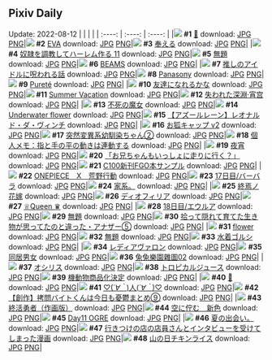## Pixiv Daily
Update: 2022-08-12
|      |      |      |
| :----: | :----: | :----: |
|![](https://pixiv.microyu.workers.dev/c/240x480/img-master/img/2022/08/10/00/00/13/100363262_p0_master1200.jpg) **#1** [🎀](https://www.pixiv.net/artworks/100363262) download: [JPG](https://pixiv.microyu.workers.dev/img-original/img/2022/08/10/00/00/13/100363262_p0.jpg) [PNG](https://pixiv.microyu.workers.dev/img-original/img/2022/08/10/00/00/13/100363262_p0.png)|![](https://pixiv.microyu.workers.dev/c/240x480/img-master/img/2022/08/11/12/54/47/100397516_p0_master1200.jpg) **#2** [EVA](https://www.pixiv.net/artworks/100397516) download: [JPG](https://pixiv.microyu.workers.dev/img-original/img/2022/08/11/12/54/47/100397516_p0.jpg) [PNG](https://pixiv.microyu.workers.dev/img-original/img/2022/08/11/12/54/47/100397516_p0.png)|![](https://pixiv.microyu.workers.dev/c/240x480/img-master/img/2022/08/11/00/55/08/100388825_p0_master1200.jpg) **#3** [奉える](https://www.pixiv.net/artworks/100388825) download: [JPG](https://pixiv.microyu.workers.dev/img-original/img/2022/08/11/00/55/08/100388825_p0.jpg) [PNG](https://pixiv.microyu.workers.dev/img-original/img/2022/08/11/00/55/08/100388825_p0.png)|
|![](https://pixiv.microyu.workers.dev/c/240x480/img-master/img/2022/08/10/00/30/03/100364425_p0_master1200.jpg) **#4** [奴隷を調教してハーレム作る 11](https://www.pixiv.net/artworks/100364425) download: [JPG](https://pixiv.microyu.workers.dev/img-original/img/2022/08/10/00/30/03/100364425_p0.jpg) [PNG](https://pixiv.microyu.workers.dev/img-original/img/2022/08/10/00/30/03/100364425_p0.png)|![](https://pixiv.microyu.workers.dev/c/240x480/img-master/img/2022/08/10/11/44/10/100372068_p0_master1200.jpg) **#5** [無題](https://www.pixiv.net/artworks/100372068) download: [JPG](https://pixiv.microyu.workers.dev/img-original/img/2022/08/10/11/44/10/100372068_p0.jpg) [PNG](https://pixiv.microyu.workers.dev/img-original/img/2022/08/10/11/44/10/100372068_p0.png)|![](https://pixiv.microyu.workers.dev/c/240x480/img-master/img/2022/08/11/12/58/09/100397566_p0_master1200.jpg) **#6** [BEAMS](https://www.pixiv.net/artworks/100397566) download: [JPG](https://pixiv.microyu.workers.dev/img-original/img/2022/08/11/12/58/09/100397566_p0.jpg) [PNG](https://pixiv.microyu.workers.dev/img-original/img/2022/08/11/12/58/09/100397566_p0.png)|
|![](https://pixiv.microyu.workers.dev/c/240x480/img-master/img/2022/08/11/00/02/28/100387296_p0_master1200.jpg) **#7** [推しのアイドルに呪われる話](https://www.pixiv.net/artworks/100387296) download: [JPG](https://pixiv.microyu.workers.dev/img-original/img/2022/08/11/00/02/28/100387296_p0.jpg) [PNG](https://pixiv.microyu.workers.dev/img-original/img/2022/08/11/00/02/28/100387296_p0.png)|![](https://pixiv.microyu.workers.dev/c/240x480/img-master/img/2022/08/11/12/56/29/100397534_p0_master1200.jpg) **#8** [Panasony](https://www.pixiv.net/artworks/100397534) download: [JPG](https://pixiv.microyu.workers.dev/img-original/img/2022/08/11/12/56/29/100397534_p0.jpg) [PNG](https://pixiv.microyu.workers.dev/img-original/img/2022/08/11/12/56/29/100397534_p0.png)|![](https://pixiv.microyu.workers.dev/c/240x480/img-master/img/2022/08/10/00/00/05/100363203_p0_master1200.jpg) **#9** [Pureté](https://www.pixiv.net/artworks/100363203) download: [JPG](https://pixiv.microyu.workers.dev/img-original/img/2022/08/10/00/00/05/100363203_p0.jpg) [PNG](https://pixiv.microyu.workers.dev/img-original/img/2022/08/10/00/00/05/100363203_p0.png)|
|![](https://pixiv.microyu.workers.dev/c/240x480/img-master/img/2022/08/10/07/30/00/100369328_p0_master1200.jpg) **#10** [友達になれるかな](https://www.pixiv.net/artworks/100369328) download: [JPG](https://pixiv.microyu.workers.dev/img-original/img/2022/08/10/07/30/00/100369328_p0.jpg) [PNG](https://pixiv.microyu.workers.dev/img-original/img/2022/08/10/07/30/00/100369328_p0.png)|![](https://pixiv.microyu.workers.dev/c/240x480/img-master/img/2022/08/10/00/00/09/100363227_p0_master1200.jpg) **#11** [Summer Vacation](https://www.pixiv.net/artworks/100363227) download: [JPG](https://pixiv.microyu.workers.dev/img-original/img/2022/08/10/00/00/09/100363227_p0.jpg) [PNG](https://pixiv.microyu.workers.dev/img-original/img/2022/08/10/00/00/09/100363227_p0.png)|![](https://pixiv.microyu.workers.dev/c/240x480/img-master/img/2022/08/10/17/32/54/100377150_p0_master1200.jpg) **#12** [失われた深淵·宵宫](https://www.pixiv.net/artworks/100377150) download: [JPG](https://pixiv.microyu.workers.dev/img-original/img/2022/08/10/17/32/54/100377150_p0.jpg) [PNG](https://pixiv.microyu.workers.dev/img-original/img/2022/08/10/17/32/54/100377150_p0.png)|
|![](https://pixiv.microyu.workers.dev/c/240x480/img-master/img/2022/08/10/00/06/10/100363663_p0_master1200.jpg) **#13** [不死の魔女](https://www.pixiv.net/artworks/100363663) download: [JPG](https://pixiv.microyu.workers.dev/img-original/img/2022/08/10/00/06/10/100363663_p0.jpg) [PNG](https://pixiv.microyu.workers.dev/img-original/img/2022/08/10/00/06/10/100363663_p0.png)|![](https://pixiv.microyu.workers.dev/c/240x480/img-master/img/2022/08/10/00/00/06/100363207_p0_master1200.jpg) **#14** [Underwater flower](https://www.pixiv.net/artworks/100363207) download: [JPG](https://pixiv.microyu.workers.dev/img-original/img/2022/08/10/00/00/06/100363207_p0.jpg) [PNG](https://pixiv.microyu.workers.dev/img-original/img/2022/08/10/00/00/06/100363207_p0.png)|![](https://pixiv.microyu.workers.dev/c/240x480/img-master/img/2022/08/10/00/03/24/100363535_p0_master1200.jpg) **#15** [【アズールレーン】レオナルド・ダ・ヴィンチ](https://www.pixiv.net/artworks/100363535) download: [JPG](https://pixiv.microyu.workers.dev/img-original/img/2022/08/10/00/03/24/100363535_p0.jpg) [PNG](https://pixiv.microyu.workers.dev/img-original/img/2022/08/10/00/03/24/100363535_p0.png)|
|![](https://pixiv.microyu.workers.dev/c/240x480/img-master/img/2022/08/11/00/17/39/100387848_p0_master1200.jpg) **#16** [お狐キャップ v2](https://www.pixiv.net/artworks/100387848) download: [JPG](https://pixiv.microyu.workers.dev/img-original/img/2022/08/11/00/17/39/100387848_p0.jpg) [PNG](https://pixiv.microyu.workers.dev/img-original/img/2022/08/11/00/17/39/100387848_p0.png)|![](https://pixiv.microyu.workers.dev/c/240x480/img-master/img/2022/08/11/00/00/31/100387115_p0_master1200.jpg) **#17** [突然変異系幼馴染ちゃん②](https://www.pixiv.net/artworks/100387115) download: [JPG](https://pixiv.microyu.workers.dev/img-original/img/2022/08/11/00/00/31/100387115_p0.jpg) [PNG](https://pixiv.microyu.workers.dev/img-original/img/2022/08/11/00/00/31/100387115_p0.png)|![](https://pixiv.microyu.workers.dev/c/240x480/img-master/img/2022/08/10/08/00/01/100369590_p0_master1200.jpg) **#18** [個人メモ：指と手の平の動きは連動する](https://www.pixiv.net/artworks/100369590) download: [JPG](https://pixiv.microyu.workers.dev/img-original/img/2022/08/10/08/00/01/100369590_p0.jpg) [PNG](https://pixiv.microyu.workers.dev/img-original/img/2022/08/10/08/00/01/100369590_p0.png)|
|![](https://pixiv.microyu.workers.dev/c/240x480/img-master/img/2022/08/11/15/47/55/100400384_p0_master1200.jpg) **#19** [夜宵](https://www.pixiv.net/artworks/100400384) download: [JPG](https://pixiv.microyu.workers.dev/img-original/img/2022/08/11/15/47/55/100400384_p0.jpg) [PNG](https://pixiv.microyu.workers.dev/img-original/img/2022/08/11/15/47/55/100400384_p0.png)|![](https://pixiv.microyu.workers.dev/c/240x480/img-master/img/2022/08/10/18/00/31/100377847_p0_master1200.jpg) **#20** [「お兄ちゃんもいっしょに走りに行く？」](https://www.pixiv.net/artworks/100377847) download: [JPG](https://pixiv.microyu.workers.dev/img-original/img/2022/08/10/18/00/31/100377847_p0.jpg) [PNG](https://pixiv.microyu.workers.dev/img-original/img/2022/08/10/18/00/31/100377847_p0.png)|![](https://pixiv.microyu.workers.dev/c/240x480/img-master/img/2022/08/11/13/37/43/100398212_p0_master1200.jpg) **#21** [C100新刊FGO本サンプル](https://www.pixiv.net/artworks/100398212) download: [JPG](https://pixiv.microyu.workers.dev/img-original/img/2022/08/11/13/37/43/100398212_p0.jpg) [PNG](https://pixiv.microyu.workers.dev/img-original/img/2022/08/11/13/37/43/100398212_p0.png)|
|![](https://pixiv.microyu.workers.dev/c/240x480/img-master/img/2022/08/10/00/00/24/100363325_p0_master1200.jpg) **#22** [ONEPIECE　X　荒野行動](https://www.pixiv.net/artworks/100363325) download: [JPG](https://pixiv.microyu.workers.dev/img-original/img/2022/08/10/00/00/24/100363325_p0.jpg) [PNG](https://pixiv.microyu.workers.dev/img-original/img/2022/08/10/00/00/24/100363325_p0.png)|![](https://pixiv.microyu.workers.dev/c/240x480/img-master/img/2022/08/10/00/00/21/100363311_p0_master1200.jpg) **#23** [17日目/バーバラ](https://www.pixiv.net/artworks/100363311) download: [JPG](https://pixiv.microyu.workers.dev/img-original/img/2022/08/10/00/00/21/100363311_p0.jpg) [PNG](https://pixiv.microyu.workers.dev/img-original/img/2022/08/10/00/00/21/100363311_p0.png)|![](https://pixiv.microyu.workers.dev/c/240x480/img-master/img/2022/08/10/15/30/27/100374792_p0_master1200.jpg) **#24** [家系。](https://www.pixiv.net/artworks/100374792) download: [JPG](https://pixiv.microyu.workers.dev/img-original/img/2022/08/10/15/30/27/100374792_p0.jpg) [PNG](https://pixiv.microyu.workers.dev/img-original/img/2022/08/10/15/30/27/100374792_p0.png)|
|![](https://pixiv.microyu.workers.dev/c/240x480/img-master/img/2022/08/11/00/00/18/100387062_p0_master1200.jpg) **#25** [終焉ノ花嫁](https://www.pixiv.net/artworks/100387062) download: [JPG](https://pixiv.microyu.workers.dev/img-original/img/2022/08/11/00/00/18/100387062_p0.jpg) [PNG](https://pixiv.microyu.workers.dev/img-original/img/2022/08/11/00/00/18/100387062_p0.png)|![](https://pixiv.microyu.workers.dev/c/240x480/img-master/img/2022/08/10/00/00/24/100363329_p0_master1200.jpg) **#26** [ディオフィリア](https://www.pixiv.net/artworks/100363329) download: [JPG](https://pixiv.microyu.workers.dev/img-original/img/2022/08/10/00/00/24/100363329_p0.jpg) [PNG](https://pixiv.microyu.workers.dev/img-original/img/2022/08/10/00/00/24/100363329_p0.png)|![](https://pixiv.microyu.workers.dev/c/240x480/img-master/img/2022/08/10/11/59/32/100372260_p0_master1200.jpg) **#27** [♕Queen ♛](https://www.pixiv.net/artworks/100372260) download: [JPG](https://pixiv.microyu.workers.dev/img-original/img/2022/08/10/11/59/32/100372260_p0.jpg) [PNG](https://pixiv.microyu.workers.dev/img-original/img/2022/08/10/11/59/32/100372260_p0.png)|
|![](https://pixiv.microyu.workers.dev/c/240x480/img-master/img/2022/08/11/01/44/53/100387078_p0_master1200.jpg) **#28** [18日目/エウルア](https://www.pixiv.net/artworks/100387078) download: [JPG](https://pixiv.microyu.workers.dev/img-original/img/2022/08/11/01/44/53/100387078_p0.jpg) [PNG](https://pixiv.microyu.workers.dev/img-original/img/2022/08/11/01/44/53/100387078_p0.png)|![](https://pixiv.microyu.workers.dev/c/240x480/img-master/img/2022/08/11/20/37/24/100406678_p0_master1200.jpg) **#29** [無題](https://www.pixiv.net/artworks/100406678) download: [JPG](https://pixiv.microyu.workers.dev/img-original/img/2022/08/11/20/37/24/100406678_p0.jpg) [PNG](https://pixiv.microyu.workers.dev/img-original/img/2022/08/11/20/37/24/100406678_p0.png)|![](https://pixiv.microyu.workers.dev/c/240x480/img-master/img/2022/08/10/20/32/42/100381279_p0_master1200.jpg) **#30** [拾って隠れて育てた生き物が思ってたのと違った・アナザー⑤](https://www.pixiv.net/artworks/100381279) download: [JPG](https://pixiv.microyu.workers.dev/img-original/img/2022/08/10/20/32/42/100381279_p0.jpg) [PNG](https://pixiv.microyu.workers.dev/img-original/img/2022/08/10/20/32/42/100381279_p0.png)|
|![](https://pixiv.microyu.workers.dev/c/240x480/img-master/img/2022/08/10/21/49/34/100383268_p0_master1200.jpg) **#31** [flower](https://www.pixiv.net/artworks/100383268) download: [JPG](https://pixiv.microyu.workers.dev/img-original/img/2022/08/10/21/49/34/100383268_p0.jpg) [PNG](https://pixiv.microyu.workers.dev/img-original/img/2022/08/10/21/49/34/100383268_p0.png)|![](https://pixiv.microyu.workers.dev/c/240x480/img-master/img/2022/08/10/03/10/03/100367189_p0_master1200.jpg) **#32** [無題](https://www.pixiv.net/artworks/100367189) download: [JPG](https://pixiv.microyu.workers.dev/img-original/img/2022/08/10/03/10/03/100367189_p0.jpg) [PNG](https://pixiv.microyu.workers.dev/img-original/img/2022/08/10/03/10/03/100367189_p0.png)|![](https://pixiv.microyu.workers.dev/c/240x480/img-master/img/2022/08/11/00/59/24/100388903_p0_master1200.jpg) **#33** [水着ゴルシ](https://www.pixiv.net/artworks/100388903) download: [JPG](https://pixiv.microyu.workers.dev/img-original/img/2022/08/11/00/59/24/100388903_p0.jpg) [PNG](https://pixiv.microyu.workers.dev/img-original/img/2022/08/11/00/59/24/100388903_p0.png)|
|![](https://pixiv.microyu.workers.dev/c/240x480/img-master/img/2022/08/11/02/53/32/100390747_p0_master1200.jpg) **#34** [レディアヴァロン](https://www.pixiv.net/artworks/100390747) download: [JPG](https://pixiv.microyu.workers.dev/img-original/img/2022/08/11/02/53/32/100390747_p0.jpg) [PNG](https://pixiv.microyu.workers.dev/img-original/img/2022/08/11/02/53/32/100390747_p0.png)|![](https://pixiv.microyu.workers.dev/c/240x480/img-master/img/2022/08/10/19/58/31/100380374_p0_master1200.jpg) **#35** [同居男女](https://www.pixiv.net/artworks/100380374) download: [JPG](https://pixiv.microyu.workers.dev/img-original/img/2022/08/10/19/58/31/100380374_p0.jpg) [PNG](https://pixiv.microyu.workers.dev/img-original/img/2022/08/10/19/58/31/100380374_p0.png)|![](https://pixiv.microyu.workers.dev/c/240x480/img-master/img/2022/08/11/05/25/23/100392131_p0_master1200.jpg) **#36** [兔兔樂園雜圖02](https://www.pixiv.net/artworks/100392131) download: [JPG](https://pixiv.microyu.workers.dev/img-original/img/2022/08/11/05/25/23/100392131_p0.jpg) [PNG](https://pixiv.microyu.workers.dev/img-original/img/2022/08/11/05/25/23/100392131_p0.png)|
|![](https://pixiv.microyu.workers.dev/c/240x480/img-master/img/2022/08/10/00/00/13/100363261_p0_master1200.jpg) **#37** [オシリス](https://www.pixiv.net/artworks/100363261) download: [JPG](https://pixiv.microyu.workers.dev/img-original/img/2022/08/10/00/00/13/100363261_p0.jpg) [PNG](https://pixiv.microyu.workers.dev/img-original/img/2022/08/10/00/00/13/100363261_p0.png)|![](https://pixiv.microyu.workers.dev/c/240x480/img-master/img/2022/08/10/20/30/07/100381184_p0_master1200.jpg) **#38** [トロピカルジュース](https://www.pixiv.net/artworks/100381184) download: [JPG](https://pixiv.microyu.workers.dev/img-original/img/2022/08/10/20/30/07/100381184_p0.jpg) [PNG](https://pixiv.microyu.workers.dev/img-original/img/2022/08/10/20/30/07/100381184_p0.png)|![](https://pixiv.microyu.workers.dev/c/240x480/img-master/img/2022/08/11/00/00/09/100387040_p0_master1200.jpg) **#39** [機動物商品化決定](https://www.pixiv.net/artworks/100387040) download: [JPG](https://pixiv.microyu.workers.dev/img-original/img/2022/08/11/00/00/09/100387040_p0.jpg) [PNG](https://pixiv.microyu.workers.dev/img-original/img/2022/08/11/00/00/09/100387040_p0.png)|
|![](https://pixiv.microyu.workers.dev/c/240x480/img-master/img/2022/08/10/18/52/09/100378886_p0_master1200.jpg) **#40** [🍉](https://www.pixiv.net/artworks/100378886) download: [JPG](https://pixiv.microyu.workers.dev/img-original/img/2022/08/10/18/52/09/100378886_p0.jpg) [PNG](https://pixiv.microyu.workers.dev/img-original/img/2022/08/10/18/52/09/100378886_p0.png)|![](https://pixiv.microyu.workers.dev/c/240x480/img-master/img/2022/08/10/20/27/49/100381124_p0_master1200.jpg) **#41** [♡(*´∀｀*)人(*´∀｀*)♡](https://www.pixiv.net/artworks/100381124) download: [JPG](https://pixiv.microyu.workers.dev/img-original/img/2022/08/10/20/27/49/100381124_p0.jpg) [PNG](https://pixiv.microyu.workers.dev/img-original/img/2022/08/10/20/27/49/100381124_p0.png)|![](https://pixiv.microyu.workers.dev/c/240x480/img-master/img/2022/08/11/20/00/09/100405742_p0_master1200.jpg) **#42** [【創作】拷問バイトくんは今日も憂鬱まとめ⑨](https://www.pixiv.net/artworks/100405742) download: [JPG](https://pixiv.microyu.workers.dev/img-original/img/2022/08/11/20/00/09/100405742_p0.jpg) [PNG](https://pixiv.microyu.workers.dev/img-original/img/2022/08/11/20/00/09/100405742_p0.png)|
|![](https://pixiv.microyu.workers.dev/c/240x480/img-master/img/2022/08/11/03/18/52/100391071_p0_master1200.jpg) **#43** [終活勇者（作画版）](https://www.pixiv.net/artworks/100391071) download: [JPG](https://pixiv.microyu.workers.dev/img-original/img/2022/08/11/03/18/52/100391071_p0.jpg) [PNG](https://pixiv.microyu.workers.dev/img-original/img/2022/08/11/03/18/52/100391071_p0.png)|![](https://pixiv.microyu.workers.dev/c/240x480/img-master/img/2022/08/11/00/00/02/100386995_p0_master1200.jpg) **#44** [空に佇む　新色](https://www.pixiv.net/artworks/100386995) download: [JPG](https://pixiv.microyu.workers.dev/img-original/img/2022/08/11/00/00/02/100386995_p0.jpg) [PNG](https://pixiv.microyu.workers.dev/img-original/img/2022/08/11/00/00/02/100386995_p0.png)|![](https://pixiv.microyu.workers.dev/c/240x480/img-master/img/2022/08/11/09/56/15/100394706_p0_master1200.jpg) **#45** [Day11 OGRE](https://www.pixiv.net/artworks/100394706) download: [JPG](https://pixiv.microyu.workers.dev/img-original/img/2022/08/11/09/56/15/100394706_p0.jpg) [PNG](https://pixiv.microyu.workers.dev/img-original/img/2022/08/11/09/56/15/100394706_p0.png)|
|![](https://pixiv.microyu.workers.dev/c/240x480/img-master/img/2022/08/11/00/12/38/100387689_p0_master1200.jpg) **#46** [夏の出会い。](https://www.pixiv.net/artworks/100387689) download: [JPG](https://pixiv.microyu.workers.dev/img-original/img/2022/08/11/00/12/38/100387689_p0.jpg) [PNG](https://pixiv.microyu.workers.dev/img-original/img/2022/08/11/00/12/38/100387689_p0.png)|![](https://pixiv.microyu.workers.dev/c/240x480/img-master/img/2022/08/11/00/40/03/100388451_p0_master1200.jpg) **#47** [行きつけの店の店員さんとインタビューを受けてしまった漫画](https://www.pixiv.net/artworks/100388451) download: [JPG](https://pixiv.microyu.workers.dev/img-original/img/2022/08/11/00/40/03/100388451_p0.jpg) [PNG](https://pixiv.microyu.workers.dev/img-original/img/2022/08/11/00/40/03/100388451_p0.png)|![](https://pixiv.microyu.workers.dev/c/240x480/img-master/img/2022/08/11/20/30/00/100406469_p0_master1200.jpg) **#48** [山の日チキンライス](https://www.pixiv.net/artworks/100406469) download: [JPG](https://pixiv.microyu.workers.dev/img-original/img/2022/08/11/20/30/00/100406469_p0.jpg) [PNG](https://pixiv.microyu.workers.dev/img-original/img/2022/08/11/20/30/00/100406469_p0.png)|
